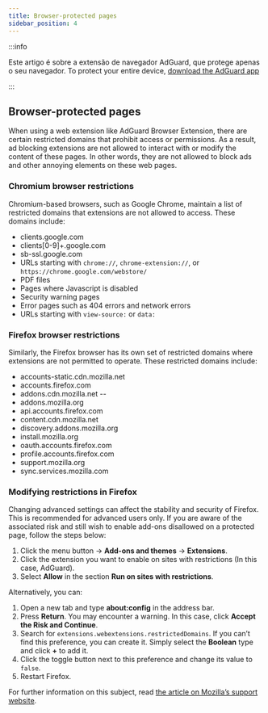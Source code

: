 ```yaml
---
title: Browser-protected pages
sidebar_position: 4
---
```


:::info

Este artigo é sobre a extensão de navegador AdGuard, que protege apenas o seu navegador. To protect your entire device, [download the AdGuard app](https://adguard.com/download.html?auto=true)

:::

## Browser-protected pages

When using a web extension like AdGuard Browser Extension, there are certain restricted domains that prohibit access or permissions. As a result, ad blocking extensions are not allowed to interact with or modify the content of these pages. In other words, they are not allowed to block ads and other annoying elements on these web pages.

### Chromium browser restrictions

Chromium-based browsers, such as Google Chrome, maintain a list of restricted domains that extensions are not allowed to access. These domains include:

- clients.google.com
- clients[0-9]+.google.com
- sb-ssl.google.com
- URLs starting with `chrome://`, `chrome-extension://`, or `https://chrome.google.com/webstore/`
- PDF files
- Pages where Javascript is disabled
- Security warning pages
- Error pages such as 404 errors and network errors
- URLs starting with `view-source:` or `data:`

### Firefox browser restrictions

Similarly, the Firefox browser has its own set of restricted domains where extensions are not permitted to operate. These restricted domains include:

- accounts-static.cdn.mozilla.net
- accounts.firefox.com
- addons.cdn.mozilla.net --
- addons.mozilla.org
- api.accounts.firefox.com
- content.cdn.mozilla.net
- discovery.addons.mozilla.org
- install.mozilla.org
- oauth.accounts.firefox.com
- profile.accounts.firefox.com
- support.mozilla.org
- sync.services.mozilla.com

### Modifying restrictions in Firefox

Changing advanced settings can affect the stability and security of Firefox. This is recommended for advanced users only. If you are aware of the associated risk and still wish to enable add-ons disallowed on a protected page, follow the steps below:

1. Click the menu button → **Add-ons and themes** → **Extensions**.
2. Click the extension you want to enable on sites with restrictions (In this case, AdGuard).
3. Select **Allow** in the section **Run on sites with restrictions**.

Alternatively, you can:

1. Open a new tab and type **about:config** in the address bar.
2. Press **Return**. You may encounter a warning. In this case, click **Accept the Risk and Continue**.
3. Search for `extensions.webextensions.restrictedDomains`. If you can’t find this preference, you can create it. Simply select the **Boolean** type and click **+** to add it.
4. Click the toggle button next to this preference and change its value to `false`.
5. Restart Firefox.

For further information on this subject, read [the article on Mozilla’s support website](https://mzl.la/3POXoWi).
